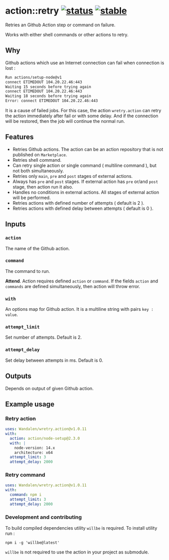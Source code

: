 
# action::retry [![status](https://github.com/Wandalen/wretry.action/actions/workflows/StandardPublish.yml/badge.svg)](https://github.com/Wandalen/wretry.action/actions/workflows/StandardPublish.yml) [![stable](https://img.shields.io/badge/stability-stable-brightgreen.svg)](https://github.com/emersion/stability-badges#stable)

Retries an Github Action step or command on failure.

Works with either shell commands or other actions to retry.

## Why

Github actions which use an Internet connection can fail when connection is lost :

```bash
Run actions/setup-node@v1
connect ETIMEDOUT 104.20.22.46:443
Waiting 15 seconds before trying again
connect ETIMEDOUT 104.20.22.46:443
Waiting 18 seconds before trying again
Error: connect ETIMEDOUT 104.20.22.46:443
```

It is a cause of failed jobs. For this case, the action `wretry.action` can retry the action immediately after fail or with some delay. And if the connection will be restored, then the job will continue the normal run.

## Features

- Retries Github actions. The action can be an action repository that is not published on `Marketplace`.
- Retries shell command.
- Can retry single action or single command ( multiline command ), but not both simultaneously.
- Retries only `main`, `pre` and `post` stages of external actions.
- Always has `pre` and `post` stages. If external action has `pre` or/and `post` stage, then action run it also.
- Handles no conditions in external actions. All stages of external action will be performed.
- Retries actions with defined number of attempts ( default is 2 ).
- Retries actions with defined delay between attempts ( default is 0 ).

## Inputs

### `action`

The name of the Github action.

### `command`

The command to run.

**Attend**. Action requires defined `action` or `command`. If the fields `action` and `commands` are defined simultaneously, then action will throw error.

### `with`

An options map for Github action. It is a multiline string with pairs `key : value`.

### `attempt_limit`

Set number of attempts. Default is 2.

### `attempt_delay`

Set delay between attempts in ms. Default is 0.

## Outputs

Depends on output of given Github action.

## Example usage

### Retry action

```yaml
uses: Wandalen/wretry.action@v1.0.11
with:
  action: action/node-setup@2.3.0
  with: |
    node-version: 14.x
    architecture: x64
  attempt_limit: 3
  attempt_delay: 2000
```

### Retry command

```yaml
uses: Wandalen/wretry.action@v1.0.11
with:
  command: npm i
  attempt_limit: 3
  attempt_delay: 2000
```

### Development and contributing

To build compiled dependencies utility `willbe` is required. To install utility run :

```
npm i -g 'willbe@latest'
```

`willbe` is not required to use the action in your project as submodule.

